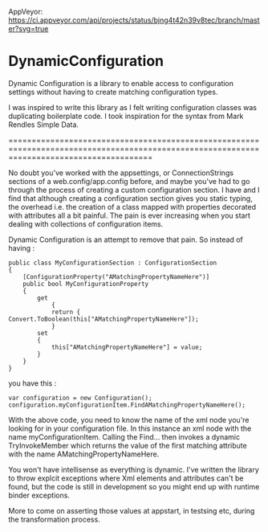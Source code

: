 
AppVeyor: https://ci.appveyor.com/api/projects/status/bjng4t42n39v8tec/branch/master?svg=true

DynamicConfiguration
====================

Dynamic Configuration is a library to enable access to configuration settings without having to create matching configuration types. 

I was inspired to write this library as I felt writing configuration classes was duplicating boilerplate code. I took inspiration for the syntax from Mark Rendles Simple Data.

===========================================================================================================================================

No doubt you've worked with the appsettings, or ConnectionStrings sections of a web.config/app.config before, and maybe you've had to go through the process of creating a custom configuration section. I have and I find that although creating a configuration section gives you static typing, the overhead i.e. the creation of a class mapped with properties decorated with attributes all a bit painful. The pain is ever increasing when you start dealing with collections of configuration items.

Dynamic Configuration is an attempt to remove that pain. So instead of having : 


	public class MyConfigurationSection : ConfigurationSection
	{
		[ConfigurationProperty("AMatchingPropertyNameHere")]
		public bool MyConfigurationProperty
		{ 
	   		get 
           		{ 
				return { Convert.ToBoolean(this["AMatchingPropertyNameHere"]); 
           		} 
			set
			{ 
				this["AMatchingPropertyNameHere"] = value;
			}
		}
	}

you have this : 

	var configuration = new Configuration(); 
	configuration.myConfigurationItem.FindAMatchingPropertyNameHere();

With the above code, you need to know the name of the xml node you're looking for in your configuration file. In this instance an xml node with the name myConfigurationItem. Calling the Find... then invokes a dynamic TryInvokeMember which returns the value of the first matching attribute with the name AMatchingPropertyNameHere. 

You won't have intellisense as everything is dynamic. I've written the library to throw explcit exceptions where Xml elements and attributes can't be found, but the code is still in development so you might end up with runtime binder exceptions.

More to come on asserting those values at appstart, in testsing etc, during the transformation process. 


